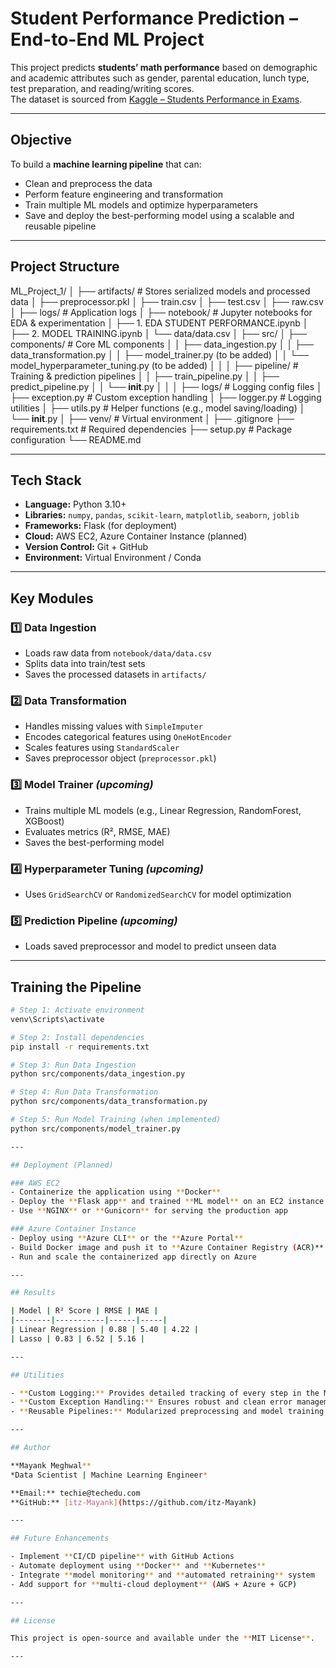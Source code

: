 # Student Performance Prediction – End-to-End ML Project  

This project predicts **students’ math performance** based on demographic and academic attributes such as gender, parental education, lunch type, test preparation, and reading/writing scores.  
The dataset is sourced from [Kaggle – Students Performance in Exams](https://www.kaggle.com/datasets/spscientist/students-performance-in-exams).

---

## Objective
To build a **machine learning pipeline** that can:
- Clean and preprocess the data  
- Perform feature engineering and transformation  
- Train multiple ML models and optimize hyperparameters  
- Save and deploy the best-performing model using a scalable and reusable pipeline  

---

## Project Structure
ML_Project_1/
│
├── artifacts/                     # Stores serialized models and processed data
│   ├── preprocessor.pkl
│   ├── train.csv
│   ├── test.csv
│   ├── raw.csv
│
├── logs/                          # Application logs
│
├── notebook/                      # Jupyter notebooks for EDA & experimentation
│   ├── 1. EDA STUDENT PERFORMANCE.ipynb
│   ├── 2. MODEL TRAINING.ipynb
│   └── data/data.csv
│
├── src/
│   ├── components/                # Core ML components
│   │   ├── data_ingestion.py
│   │   ├── data_transformation.py
│   │   ├── model_trainer.py             (to be added)
│   │   └── model_hyperparameter_tuning.py (to be added)
│   │
│   ├── pipeline/                  # Training & prediction pipelines
│   │   ├── train_pipeline.py
│   │   ├── predict_pipeline.py
│   │   └── __init__.py
│   │
│   ├── logs/                      # Logging config files
│   ├── exception.py               # Custom exception handling
│   ├── logger.py                  # Logging utilities
│   ├── utils.py                   # Helper functions (e.g., model saving/loading)
│   └── __init__.py
│
├── venv/                          # Virtual environment
│
├── .gitignore
├── requirements.txt               # Required dependencies
├── setup.py                       # Package configuration
└── README.md


---

## Tech Stack
- **Language:** Python 3.10+  
- **Libraries:** `numpy`, `pandas`, `scikit-learn`, `matplotlib`, `seaborn`, `joblib`  
- **Frameworks:** Flask (for deployment)  
- **Cloud:** AWS EC2, Azure Container Instance (planned)  
- **Version Control:** Git + GitHub  
- **Environment:** Virtual Environment / Conda  

---

## Key Modules
### 1️⃣ Data Ingestion
- Loads raw data from `notebook/data/data.csv`
- Splits data into train/test sets
- Saves the processed datasets in `artifacts/`

### 2️⃣ Data Transformation
- Handles missing values with `SimpleImputer`
- Encodes categorical features using `OneHotEncoder`
- Scales features using `StandardScaler`
- Saves preprocessor object (`preprocessor.pkl`)

### 3️⃣ Model Trainer *(upcoming)*
- Trains multiple ML models (e.g., Linear Regression, RandomForest, XGBoost)
- Evaluates metrics (R², RMSE, MAE)
- Saves the best-performing model

### 4️⃣ Hyperparameter Tuning *(upcoming)*
- Uses `GridSearchCV` or `RandomizedSearchCV` for model optimization

### 5️⃣ Prediction Pipeline *(upcoming)*
- Loads saved preprocessor and model to predict unseen data

---

## Training the Pipeline
```bash
# Step 1: Activate environment
venv\Scripts\activate

# Step 2: Install dependencies
pip install -r requirements.txt

# Step 3: Run Data Ingestion
python src/components/data_ingestion.py

# Step 4: Run Data Transformation
python src/components/data_transformation.py

# Step 5: Run Model Training (when implemented)
python src/components/model_trainer.py

---

## Deployment (Planned)

### AWS EC2
- Containerize the application using **Docker**  
- Deploy the **Flask app** and trained **ML model** on an EC2 instance  
- Use **NGINX** or **Gunicorn** for serving the production app  

### Azure Container Instance
- Deploy using **Azure CLI** or the **Azure Portal**  
- Build Docker image and push it to **Azure Container Registry (ACR)**  
- Run and scale the containerized app directly on Azure  

---

## Results

| Model | R² Score | RMSE | MAE |
|--------|-----------|------|-----|
| Linear Regression | 0.88 | 5.40 | 4.22 |
| Lasso | 0.83 | 6.52 | 5.16 |

---

## Utilities

- **Custom Logging:** Provides detailed tracking of every step in the ML workflow  
- **Custom Exception Handling:** Ensures robust and clean error management  
- **Reusable Pipelines:** Modularized preprocessing and model training pipelines for flexibility  

---

## Author

**Mayank Meghwal**  
*Data Scientist | Machine Learning Engineer*  

**Email:** techie@techedu.com  
**GitHub:** [itz-Mayank](https://github.com/itz-Mayank)

---

## Future Enhancements

- Implement **CI/CD pipeline** with GitHub Actions  
- Automate deployment using **Docker** and **Kubernetes**  
- Integrate **model monitoring** and **automated retraining** system  
- Add support for **multi-cloud deployment** (AWS + Azure + GCP)  

---

## License

This project is open-source and available under the **MIT License**.

---
